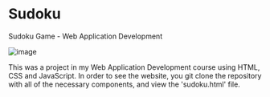 # Sudoku
Sudoku Game - Web Application Development

![image](https://user-images.githubusercontent.com/59885073/162055476-1111e218-9435-40bb-8048-79e671da5cff.png)

This was a project in my Web Application Development course using HTML, CSS and JavaScript. In order to see the website, you git clone the repository with all of the necessary components, and view the 'sudoku.html' file.


